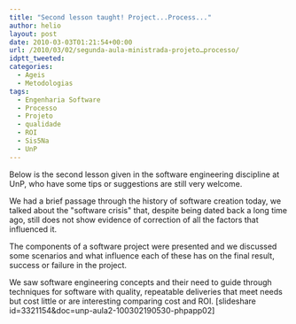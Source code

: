 ```yaml
---
title: "Second lesson taught! Project...Process..."
author: helio
layout: post
date: 2010-03-03T01:21:54+00:00
url: /2010/03/02/segunda-aula-ministrada-projeto…processo/
idptt_tweeted: 
categories:
  - Ageis
  - Metodologias
tags:
  - Engenharia Software
  - Processo
  - Projeto
  - qualidade
  - ROI
  - Sis5Na
  - UnP
---
```


Below is the second lesson given in the software engineering discipline at UnP, who have some tips or suggestions are still very welcome.

We had a brief passage through the history of software creation today, we talked about the "software crisis" that, despite being dated back a long time ago, still does not show evidence of correction of all the factors that influenced it.

The components of a software project were presented and we discussed some scenarios and what influence each of these has on the final result, success or failure in the project.

We saw software engineering concepts and their need to guide through techniques for software with quality, repeatable deliveries that meet needs but cost little or are interesting comparing cost and ROI. [slideshare id=3321154&doc=unp-aula2-100302190530-phpapp02]